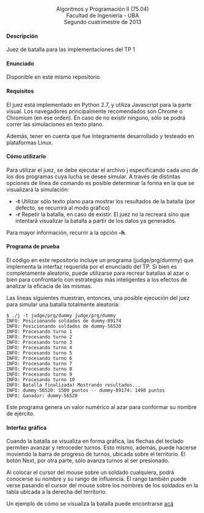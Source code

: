 <div align="center">
Algoritmos y Programación II (75.04)<br>
Facultad de Ingeniería - UBA<br>
Segundo cuatrimestre de 2013<br>
</div>


#### Descripción

Juez de batalla para las implementaciones del TP 1  


#### Enunciado

Disponible en este mismo repositorio

#### Requisitos

El juez está implementado en Python 2.7, y utiliza Javascript para la parte visual. Los navegadores
principalmente recomendados son Chrome o Chromium (en ese orden). En caso de no existir ninguno,
sólo se podrá correr las simulaciones en texto plano.  

Además, tener en cuenta que fue íntegramente desarrollado y testeado en plataformas Linux.

#### Cómo utilizarlo

Para utilizar el juez, se debe ejecutar el archivo j especificando cada uno de los dos programas
cuya lucha se desee simular. A través de distintas opciones de línea de comando es posible determinar
la forma en la que se visualizará la simulación:
 * <b>-t</b>  Utilizar sólo texto plano para mostrar los resultados de la batalla (por defecto, se recurrirá al modo gráfico)
 * <b>-r</b>  Repetir la batalla, en caso de existir. El juez no la recreará sino que intentará visualizar la batalla a partir de los datos ya generados.  

Para mayor información, recurrir a la opción <b>-h</b>.  

#### Programa de prueba

El código en este repositorio incluye un programa (judge/prg/dummy) que implementa la interfaz requerida por el enunciado del TP.
Si bien es completamente aleatorio, puede utilizarse para recrear batallas al azar o bien para confrontarlo
con estrategias más inteligentes a los efectos de analizar la eficacia de las mismas.  

Las líneas siguientes muestran, entonces, una posible ejecución del juez para simular una batalla totalmente aleatoria:

```
$ ./j -t judge/prg/dummy judge/prg/dummy 
INFO: Posicionando soldados de dummy-89174
INFO: Posicionando soldados de dummy-56520
INFO: Procesando turno 1
INFO: Procesando turno 2
INFO: Procesando turno 3
INFO: Procesando turno 4
INFO: Procesando turno 5
INFO: Procesando turno 6
INFO: Procesando turno 7
INFO: Procesando turno 8
INFO: Procesando turno 9
INFO: Procesando turno 10
INFO: Batalla finalizada! Mostrando resultados...
INFO: dummy-56520: 1500 puntos -- dummy-89174: 1498 puntos
INFO: Ganador: dummy-56520
```

Este programa genera un valor numérico al azar para conformar su nombre de ejército.


#### Interfaz gráfica

Cuando la batalla se visualiza en forma gráfica, las flechas del teclado permiten avanzar y retroceder turnos. Esto
mismo, además, puede hacerse moviendo la barra de progreso de turnos, ubicada sobre el territorio. El botón Next, 
por otra parte, sólo avanza turnos al ser presionado.  

Al colocar el cursor del mouse sobre un soldado cualquiera, podrá conocerse su nombre y su rango de influencia.
El rango también puede verse pasando el cursor del mouse sobre los nombres de los soldados en la tabla ubicada
a la derecha del territorio.  

Un ejemplo de cómo se visualiza la batalla puede encontrarse [acá](http://lukius.github.io/algo2-fiuba-tp1-2q13/)
